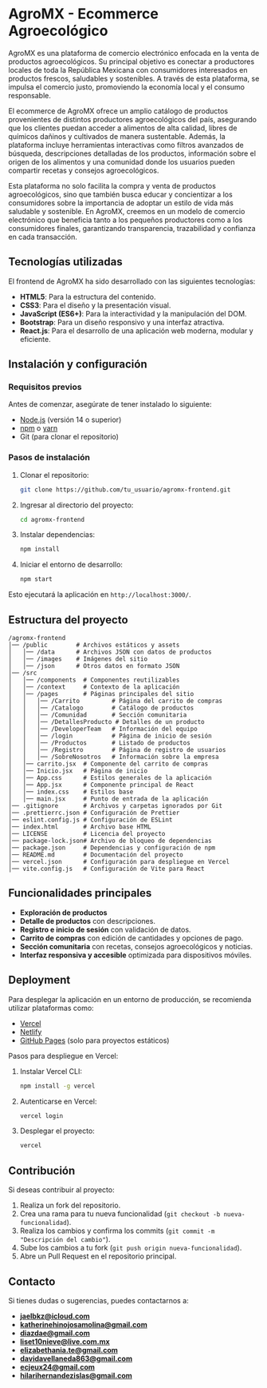 # AgroMX - Ecommerce Agroecológico

AgroMX es una plataforma de comercio electrónico enfocada en la venta de productos agroecológicos. Su principal objetivo es conectar a productores locales de toda la República Mexicana con consumidores interesados en productos frescos, saludables y sostenibles. A través de esta plataforma, se impulsa el comercio justo, promoviendo la economía local y el consumo responsable.

El ecommerce de AgroMX ofrece un amplio catálogo de productos provenientes de distintos productores agroecológicos del país, asegurando que los clientes puedan acceder a alimentos de alta calidad, libres de químicos dañinos y cultivados de manera sustentable. Además, la plataforma incluye herramientas interactivas como filtros avanzados de búsqueda, descripciones detalladas de los productos, información sobre el origen de los alimentos y una comunidad donde los usuarios pueden compartir recetas y consejos agroecológicos.

Esta plataforma no solo facilita la compra y venta de productos agroecológicos, sino que también busca educar y concientizar a los consumidores sobre la importancia de adoptar un estilo de vida más saludable y sostenible. En AgroMX, creemos en un modelo de comercio electrónico que beneficia tanto a los pequeños productores como a los consumidores finales, garantizando transparencia, trazabilidad y confianza en cada transacción.

## Tecnologías utilizadas

El frontend de AgroMX ha sido desarrollado con las siguientes tecnologías:

- **HTML5**: Para la estructura del contenido.
- **CSS3**: Para el diseño y la presentación visual.
- **JavaScript (ES6+)**: Para la interactividad y la manipulación del DOM.
- **Bootstrap**: Para un diseño responsivo y una interfaz atractiva.
- **React.js**: Para el desarrollo de una aplicación web moderna, modular y eficiente.

## Instalación y configuración

### Requisitos previos

Antes de comenzar, asegúrate de tener instalado lo siguiente:
- [Node.js](https://nodejs.org/) (versión 14 o superior)
- [npm](https://www.npmjs.com/) o [yarn](https://yarnpkg.com/)
- Git (para clonar el repositorio)

### Pasos de instalación

1. Clonar el repositorio:
   ```sh
   git clone https://github.com/tu_usuario/agromx-frontend.git
   ```
2. Ingresar al directorio del proyecto:
   ```sh
   cd agromx-frontend
   ```
3. Instalar dependencias:
   ```sh
   npm install
   ```
4. Iniciar el entorno de desarrollo:
   ```sh
   npm start
   ```

Esto ejecutará la aplicación en `http://localhost:3000/`.

## Estructura del proyecto

```
/agromx-frontend
│── /public        # Archivos estáticos y assets
│   │── /data      # Archivos JSON con datos de productos
│   │── /images    # Imágenes del sitio
│   │── /json      # Otros datos en formato JSON
│── /src
│   │── /components  # Componentes reutilizables
│   │── /context     # Contexto de la aplicación
│   │── /pages       # Páginas principales del sitio
│   │   │── /Carrito         # Página del carrito de compras
│   │   │── /Catalogo        # Catálogo de productos
│   │   │── /Comunidad       # Sección comunitaria
│   │   │── /DetallesProducto # Detalles de un producto
│   │   │── /DeveloperTeam   # Información del equipo
│   │   │── /login           # Página de inicio de sesión
│   │   │── /Productos       # Listado de productos
│   │   │── /Registro        # Página de registro de usuarios
│   │   │── /SobreNosotros   # Información sobre la empresa
│   │── carrito.jsx  # Componente del carrito de compras
│   │── Inicio.jsx   # Página de inicio
│   │── App.css      # Estilos generales de la aplicación
│   │── App.jsx      # Componente principal de React
│   │── index.css    # Estilos base
│   │── main.jsx     # Punto de entrada de la aplicación
│── .gitignore       # Archivos y carpetas ignorados por Git
│── .prettierrc.json # Configuración de Prettier
│── eslint.config.js # Configuración de ESLint
│── index.html       # Archivo base HTML
│── LICENSE          # Licencia del proyecto
│── package-lock.json# Archivo de bloqueo de dependencias
│── package.json     # Dependencias y configuración de npm
│── README.md        # Documentación del proyecto
│── vercel.json      # Configuración para despliegue en Vercel
│── vite.config.js   # Configuración de Vite para React
```

## Funcionalidades principales

- **Exploración de productos** 
- **Detalle de productos** con descripciones.
- **Registro e inicio de sesión** con validación de datos.
- **Carrito de compras** con edición de cantidades y opciones de pago.
- **Sección comunitaria** con recetas, consejos agroecológicos y noticias.
- **Interfaz responsiva y accesible** optimizada para dispositivos móviles.

## Deployment

Para desplegar la aplicación en un entorno de producción, se recomienda utilizar plataformas como:

- [Vercel](https://vercel.com/)
- [Netlify](https://www.netlify.com/)
- [GitHub Pages](https://pages.github.com/) (solo para proyectos estáticos)

Pasos para despliegue en Vercel:

1. Instalar Vercel CLI:
   ```sh
   npm install -g vercel
   ```
2. Autenticarse en Vercel:
   ```sh
   vercel login
   ```
3. Desplegar el proyecto:
   ```sh
   vercel
   ```

## Contribución

Si deseas contribuir al proyecto:

1. Realiza un fork del repositorio.
2. Crea una rama para tu nueva funcionalidad (`git checkout -b nueva-funcionalidad`).
3. Realiza los cambios y confirma los commits (`git commit -m "Descripción del cambio"`).
4. Sube los cambios a tu fork (`git push origin nueva-funcionalidad`).
5. Abre un Pull Request en el repositorio principal.

## Contacto

Si tienes dudas o sugerencias, puedes contactarnos a:

- **jaelbkz@icloud.com**
- **katherinehinojosamolina@gmail.com**
- **diazdae@gmail.com**
- **liset10nieve@live.com.mx**
- **elizabethania.te@gmail.com**
- **davidavellaneda863@gmail.com**
- **ecjeux24@gmail.com**
- **hilarihernandezislas@gmail.com**


